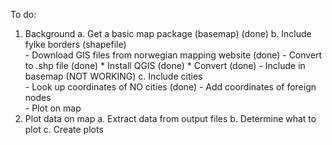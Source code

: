 To do:

1. Background
    a. Get a basic map package (basemap)                        (done)
    b. Include fylke borders (shapefile)  
        - Download GIS files from norwegian mapping website     (done)
        - Convert to .shp file                                  (done)
            * Install QGIS                                      (done)
            * Convert                                           (done)
        - Include in basemap                                    (NOT WORKING)
    c. Include cities                                           
        - Look up coordinates of NO cities                      (done)
        - Add coordinates of foreign nodes                      
        - Plot on map
2. Plot data on map
    a. Extract data from output files
    b. Determine what to plot
    c. Create plots